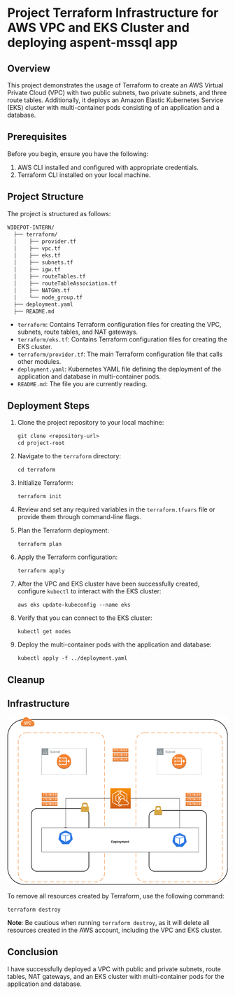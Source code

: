 # Project Terraform Infrastructure for AWS VPC and EKS Cluster and deploying aspent-mssql app 

## Overview

This project demonstrates the usage of Terraform to create an AWS Virtual Private Cloud (VPC) with two public subnets, two private subnets, and three route tables. Additionally, it deploys an Amazon Elastic Kubernetes Service (EKS) cluster with multi-container pods consisting of an application and a database.

## Prerequisites

Before you begin, ensure you have the following:

1. AWS CLI installed and configured with appropriate credentials.
2. Terraform CLI installed on your local machine.

## Project Structure

The project is structured as follows:

```
WIDEPOT-INTERN/
  ├── terraform/
  │    ├── provider.tf       
  │    ├── vpc.tf
  │    ├── eks.tf
  │    ├── subnets.tf
  │    ├── igw.tf
  │    ├── routeTables.tf
  │    ├── routeTableAssociation.tf
  │    ├── NATGWs.tf
  │    └── node_group.tf
  ├── deployment.yaml        
  ├── README.md              

```

- `terraform`: Contains Terraform configuration files for creating the VPC, subnets, route tables, and NAT gateways.
- `terraform/eks.tf`: Contains Terraform configuration files for creating the EKS cluster.
- `terraform/provider.tf`: The main Terraform configuration file that calls other modules.
- `deployment.yaml`: Kubernetes YAML file defining the deployment of the application and database in multi-container pods.
- `README.md`: The file you are currently reading.

## Deployment Steps

1. Clone the project repository to your local machine:

   ```
   git clone <repository-url>
   cd project-root
   ```

2. Navigate to the `terraform` directory:

   ```
   cd terraform
   ```

3. Initialize Terraform:

   ```
   terraform init
   ```

4. Review and set any required variables in the `terraform.tfvars` file or provide them through command-line flags.

5. Plan the Terraform deployment:

   ```
   terraform plan
   ```

6. Apply the Terraform configuration:

   ```
   terraform apply
   ```

7. After the VPC and EKS cluster have been successfully created, configure `kubectl` to interact with the EKS cluster:

   ```
   aws eks update-kubeconfig --name eks
   ```

8. Verify that you can connect to the EKS cluster:

   ```
   kubectl get nodes
   ```

9. Deploy the multi-container pods with the application and database:

   ```
   kubectl apply -f ../deployment.yaml
   ```

## Cleanup

## Infrastructure


![Task](task.png)


To remove all resources created by Terraform, use the following command:

```
terraform destroy
```

**Note**: Be cautious when running `terraform destroy`, as it will delete all resources created in the AWS account, including the VPC and EKS cluster.

## Conclusion

I have successfully deployed a VPC with public and private subnets, route tables, NAT gateways, and an EKS cluster with multi-container pods for the application and database.
